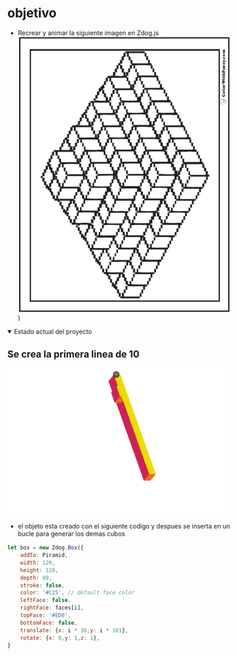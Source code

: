 # objetivo
- Recrear y animar la siguiente imagen en Zdog.js
![inspiracion](inspiration.png))

<details open>
<summary>Estado actual del proyecto</summary>

## Se crea la primera linea de 10

![primer paso](progres/1.png)
- el objeto esta creado con el siguiente codigo y despues se inserta en un bucle para generar los demas cubos
```JavaScript
let box = new Zdog.Box({
    addTo: Piramid,
    width: 120,
    height: 120,
    depth: 80,
    stroke: false,
    color: '#C25', // default face color
    leftFace: false,
    rightFace: faces[i],
    topFace: '#ED0',
    bottomFace: false,
    translate: {x: i * 36,y: i * 101},
    rotate: {x: 0,y: 1,z: 1},
}
```

</details>